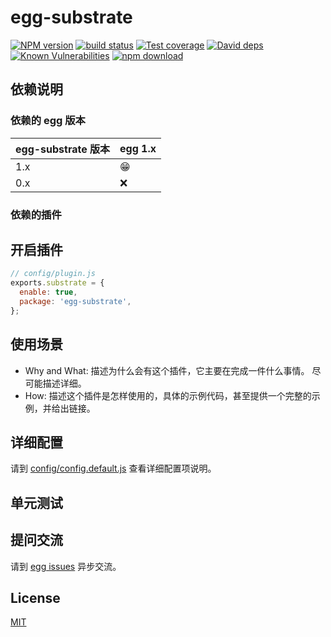 # egg-substrate

[![NPM version][npm-image]][npm-url]
[![build status][travis-image]][travis-url]
[![Test coverage][codecov-image]][codecov-url]
[![David deps][david-image]][david-url]
[![Known Vulnerabilities][snyk-image]][snyk-url]
[![npm download][download-image]][download-url]

[npm-image]: https://img.shields.io/npm/v/egg-substrate.svg?style=flat-square
[npm-url]: https://npmjs.org/package/egg-substrate
[travis-image]: https://img.shields.io/travis/eggjs/egg-substrate.svg?style=flat-square
[travis-url]: https://travis-ci.org/eggjs/egg-substrate
[codecov-image]: https://img.shields.io/codecov/c/github/eggjs/egg-substrate.svg?style=flat-square
[codecov-url]: https://codecov.io/github/eggjs/egg-substrate?branch=master
[david-image]: https://img.shields.io/david/eggjs/egg-substrate.svg?style=flat-square
[david-url]: https://david-dm.org/eggjs/egg-substrate
[snyk-image]: https://snyk.io/test/npm/egg-substrate/badge.svg?style=flat-square
[snyk-url]: https://snyk.io/test/npm/egg-substrate
[download-image]: https://img.shields.io/npm/dm/egg-substrate.svg?style=flat-square
[download-url]: https://npmjs.org/package/egg-substrate

<!--
Description here.
-->

## 依赖说明

### 依赖的 egg 版本

egg-substrate 版本 | egg 1.x
--- | ---
1.x | 😁
0.x | ❌

### 依赖的插件
<!--

如果有依赖其它插件，请在这里特别说明。如

- security
- multipart

-->

## 开启插件

```js
// config/plugin.js
exports.substrate = {
  enable: true,
  package: 'egg-substrate',
};
```

## 使用场景

- Why and What: 描述为什么会有这个插件，它主要在完成一件什么事情。
尽可能描述详细。
- How: 描述这个插件是怎样使用的，具体的示例代码，甚至提供一个完整的示例，并给出链接。

## 详细配置

请到 [config/config.default.js](config/config.default.js) 查看详细配置项说明。

## 单元测试

<!-- 描述如何在单元测试中使用此插件，例如 schedule 如何触发。无则省略。-->

## 提问交流

请到 [egg issues](https://github.com/BenDaye/egg-substrate/issues) 异步交流。

## License

[MIT](LICENSE)
